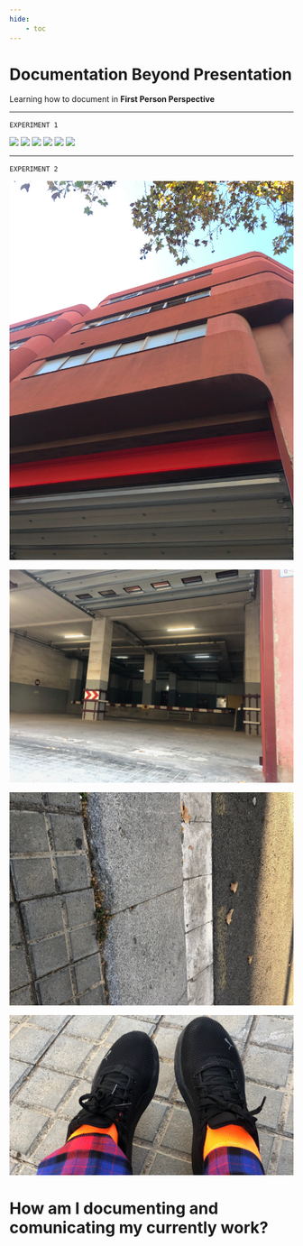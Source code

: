 ```yaml
---
hide:
    - toc
---
```


# Documentation Beyond Presentation

Learning how to document in **First Person Perspective**

*********
    EXPERIMENT 1

![](../images/documentation/doc1.gif) ![](../images/documentation/doc2.gif) ![](../images/documentation/doc3.gif)
![](../images/documentation/doc4.gif) ![](../images/documentation/doc5.gif) ![](../images/documentation/doc6.gif)


*********
    EXPERIMENT 2

![](../images/documentation/doc7.jpg)

![](../images/documentation/doc8.jpg)

![](../images/documentation/doc9.jpg)

![](../images/documentation/doc10.jpg)


# How am I documenting and comunicating my currently work?




